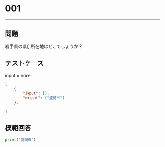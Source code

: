 # 001


---
## 問題

岩手県の県庁所在地はどこでしょうか？

## テストケース
input = none
```json
[
	{
		"input": [],
		"output": ["盛岡市"]
  	},
	
]
```

## 模範回答
```python
print("盛岡市")
```